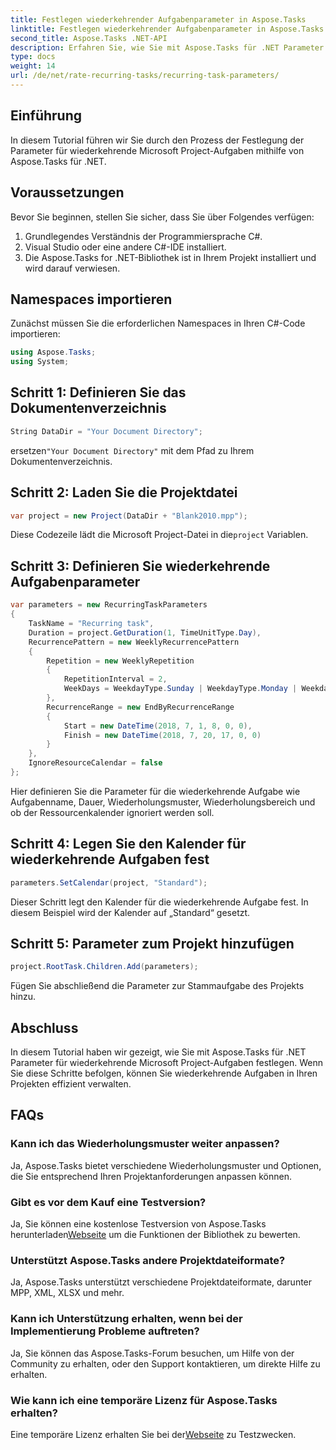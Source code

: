 ```yaml
---
title: Festlegen wiederkehrender Aufgabenparameter in Aspose.Tasks
linktitle: Festlegen wiederkehrender Aufgabenparameter in Aspose.Tasks
second_title: Aspose.Tasks .NET-API
description: Erfahren Sie, wie Sie mit Aspose.Tasks für .NET Parameter für wiederkehrende Aufgaben in Microsoft Project festlegen. Umfangreiches Tutorial mit Schritt-für-Schritt-Anleitung.
type: docs
weight: 14
url: /de/net/rate-recurring-tasks/recurring-task-parameters/
---
```

## Einführung
In diesem Tutorial führen wir Sie durch den Prozess der Festlegung der Parameter für wiederkehrende Microsoft Project-Aufgaben mithilfe von Aspose.Tasks für .NET.
## Voraussetzungen
Bevor Sie beginnen, stellen Sie sicher, dass Sie über Folgendes verfügen:
1. Grundlegendes Verständnis der Programmiersprache C#.
2. Visual Studio oder eine andere C#-IDE installiert.
3. Die Aspose.Tasks for .NET-Bibliothek ist in Ihrem Projekt installiert und wird darauf verwiesen.

## Namespaces importieren
Zunächst müssen Sie die erforderlichen Namespaces in Ihren C#-Code importieren:
```csharp
using Aspose.Tasks;
using System;

```
## Schritt 1: Definieren Sie das Dokumentenverzeichnis
```csharp
String DataDir = "Your Document Directory";
```
 ersetzen`"Your Document Directory"` mit dem Pfad zu Ihrem Dokumentenverzeichnis.
## Schritt 2: Laden Sie die Projektdatei
```csharp
var project = new Project(DataDir + "Blank2010.mpp");
```
 Diese Codezeile lädt die Microsoft Project-Datei in die`project` Variablen.
## Schritt 3: Definieren Sie wiederkehrende Aufgabenparameter
```csharp
var parameters = new RecurringTaskParameters
{
    TaskName = "Recurring task",
    Duration = project.GetDuration(1, TimeUnitType.Day),
    RecurrencePattern = new WeeklyRecurrencePattern
    {
        Repetition = new WeeklyRepetition
        {
            RepetitionInterval = 2,
            WeekDays = WeekdayType.Sunday | WeekdayType.Monday | WeekdayType.Friday
        },
        RecurrenceRange = new EndByRecurrenceRange
        {
            Start = new DateTime(2018, 7, 1, 8, 0, 0),
            Finish = new DateTime(2018, 7, 20, 17, 0, 0)
        }
    },
    IgnoreResourceCalendar = false
};
```
Hier definieren Sie die Parameter für die wiederkehrende Aufgabe wie Aufgabenname, Dauer, Wiederholungsmuster, Wiederholungsbereich und ob der Ressourcenkalender ignoriert werden soll.
## Schritt 4: Legen Sie den Kalender für wiederkehrende Aufgaben fest
```csharp
parameters.SetCalendar(project, "Standard");
```
Dieser Schritt legt den Kalender für die wiederkehrende Aufgabe fest. In diesem Beispiel wird der Kalender auf „Standard“ gesetzt.
## Schritt 5: Parameter zum Projekt hinzufügen
```csharp
project.RootTask.Children.Add(parameters);
```
Fügen Sie abschließend die Parameter zur Stammaufgabe des Projekts hinzu.

## Abschluss
In diesem Tutorial haben wir gezeigt, wie Sie mit Aspose.Tasks für .NET Parameter für wiederkehrende Microsoft Project-Aufgaben festlegen. Wenn Sie diese Schritte befolgen, können Sie wiederkehrende Aufgaben in Ihren Projekten effizient verwalten.
## FAQs
### Kann ich das Wiederholungsmuster weiter anpassen?
Ja, Aspose.Tasks bietet verschiedene Wiederholungsmuster und Optionen, die Sie entsprechend Ihren Projektanforderungen anpassen können.
### Gibt es vor dem Kauf eine Testversion?
 Ja, Sie können eine kostenlose Testversion von Aspose.Tasks herunterladen[Webseite](https://purchase.aspose.com/buy) um die Funktionen der Bibliothek zu bewerten.
### Unterstützt Aspose.Tasks andere Projektdateiformate?
Ja, Aspose.Tasks unterstützt verschiedene Projektdateiformate, darunter MPP, XML, XLSX und mehr.
### Kann ich Unterstützung erhalten, wenn bei der Implementierung Probleme auftreten?
Ja, Sie können das Aspose.Tasks-Forum besuchen, um Hilfe von der Community zu erhalten, oder den Support kontaktieren, um direkte Hilfe zu erhalten.
### Wie kann ich eine temporäre Lizenz für Aspose.Tasks erhalten?
 Eine temporäre Lizenz erhalten Sie bei der[Webseite](https://purchase.aspose.com/temporary-license/) zu Testzwecken.